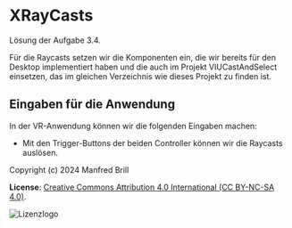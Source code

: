# XRayCasts

Lösung der Aufgabe 3.4.

Für die Raycasts setzen wir die Komponenten ein, die wir bereits für den Desktop
implementiert haben und die auch im Projekt VIUCastAndSelect einsetzen, das 
im gleichen Verzeichnis wie dieses Projekt zu finden ist.

## Eingaben für die Anwendung
In der VR-Anwendung können wir die folgenden Eingaben machen:

- Mit den Trigger-Buttons der beiden Controller können wir die Raycasts auslösen.


Copyright (c) 2024 Manfred Brill

**License**: [Creative Commons Attribution 4.0 International (CC BY-NC-SA 4.0)](https://creativecommons.org/licenses/by-nc-sa/4.0/).  

![Lizenzlogo](https://licensebuttons.net/l/by-nc-sa/3.0/de/88x31.png)
